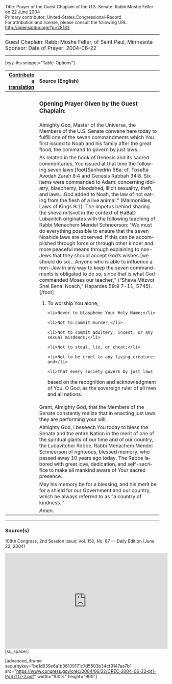 <html>
<head></head>
<body>
Title: Prayer of the Guest Chaplain of the U.S. Senate: Rabbi Moshe Feller on 22 June 2004<br />
Primary contributor: United-States.Congressional-Record<br />
For attribution and license, please consult the following URL: <a href="http://opensiddur.org/?p=28183">http://opensiddur.org/?p=28183</a>
<p />
<hr />

<div class="english" lang="en" style="font-size:1.2em;">
Guest Chaplain: Rabbi Moshe Feller, of Saint Paul, Minnesota
Sponsor: 
Date of Prayer: 2004-06-22
</div>

<hr />

[xyz-ihs snippet="Table-Options"]<table style="margin-left: auto; margin-right: auto;" class="draggable">
<thead><tr><th id="x" style="text-align: right;"><a href="/contributing/upload/">Contribute a translation</a></th><th style="text-align: left;">Source (English)</th></tr></thead>
<tbody>
<tr><td style="vertical-align:top;">
<div class="liturgy" lang="he">

</span></div></td>
 
<td style="vertical-align:top;">
<div class="english" lang="en">
<h3>Opening Prayer Given by the Guest Chaplain:</h3>
</div></td></tr>

<tr><td style="vertical-align:top;">
<div class="liturgy" lang="he">

</span></div></td>
 
<td style="vertical-align:top;">
<div class="english" lang="en">
Almighty God, 
Master of the Universe, 
the Members of the U.S. Senate 
convene here today 
to fulfill one of the seven commandments 
which You first issued to Noaḥ and his family 
after the great flood, 
the command to govern by just laws.
</div></td></tr>


<tr><td style="vertical-align:top;">
<div class="liturgy" lang="he">

</span></div></td>
 
<td style="vertical-align:top;">
<div class="english" lang="en">
As related in the book of Genesis 
and its sacred commentaries, 
You issued at that time the following seven laws:[foot]Sanhedrin 56a; cf. Tosefta Avodah Zarah 8:4 and Genesis Rabbah 34:8. Six items were commanded to Adam: concerning idolatry, blasphemy, bloodshed, illicit sexuality, theft, and laws…God added to Noah, the law of not eating from the flesh of a live animal.” (Maimonides, Laws of Kings 9:1). The impetus behind sharing the sheva mitsvot in the context of ḤaBaD Lubavitch originates with the following teaching of Rabbi Menachem Mendel Schneerson: "We must do everything possible to ensure that the seven Noahide laws are observed. If this can be accomplished through force or through other kinder and more peaceful means through explaining to non-Jews that they should accept God’s wishes [we should do so]…Anyone who is able to influence a non-Jew in any way to keep the seven commandments is obligated to do so, since that is what God commanded Moses our teacher," (“Sheva Mitzvot Shel Benai Noach,” Hapardes 59:9 7-11, 5745).[/foot]&nbsp;

<ol>
    <li>To worship You alone;</li>
  
    <li>Never to blaspheme Your Holy Name;</li>
  
    <li>Not to commit murder;</li>
  
    <li>Not to commit adultery, incest, or any sexual misdeeds;</li>
  
    <li>Not to steal, lie, or cheat;</li>
  
    <li>Not to be cruel to any living creature; and</li>
  
    <li>That every society govern by just laws 
based on the recognition and acknowledgment of You, O God, 
as the sovereign ruler of all men and all nations. </li>
</ol>
</div></td></tr>


<tr><td style="vertical-align:top;">
<div class="liturgy" lang="he">

</span></div></td>
 
<td style="vertical-align:top;">
<div class="english" lang="en">
Grant, Almighty God, 
that the Members of the Senate 
constantly realize 
that in enacting just laws 
they are performing your will.
</div></td></tr>


<tr><td style="vertical-align:top;">
<div class="liturgy" lang="he">

</span></div></td>
 
<td style="vertical-align:top;">
<div class="english" lang="en">
Almighty God, 
I beseech You today 
to bless the Senate 
and the entire Nation 
in the merit of one of the spiritual giants 
of our time and of our country, 
the Lubavitcher Rebbe, 
Rabbi Menachem Mendel Schneerson of righteous, blessed memory, 
who passed away 10 years ago today. 
The Rebbe labored 
with great love, 
dedication, 
and self-sacrifice 
to make all mankind aware of Your sacred presence.
</div></td></tr>


<tr><td style="vertical-align:top;">
<div class="liturgy" lang="he">

</span></div></td>
 
<td style="vertical-align:top;">
<div class="english" lang="en">
May his memory be for a blessing, 
and his merit be for a shield 
for our Government and our country, 
which he always referred to as 
"a country of kindness.''
</div></td></tr>


<tr><td style="vertical-align:top;">
<div class="liturgy" lang="he">

</span></div></td>
 
<td style="vertical-align:top;">
<div class="english" lang="en">
<em>Amen</em>.
</div></td></tr>
</tbody></table>

<hr />

<h3>Source(s)</h3>

108th Congress, 2nd Session
Issue: Vol. 150, No. 87 — Daily Edition (June 22, 2004)

<iframe width=530 height=312 src='https://www.c-span.org/video/standalone/?c4507342/user-clip-rabbi-moshe-feller-saint-paul-mn-2004-senate' allowfullscreen='allowfullscreen' frameborder=0></iframe>[su_spacer]

[advanced_iframe securitykey="be1d939e6a1b36109171c7d5503b34cf9147aa7b" src="https://www.congress.gov/crec/2004/06/22/CREC-2004-06-22-pt1-PgS7117-2.pdf" width="100%" height="900"]
</body>
</html>